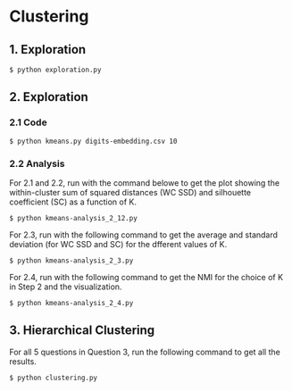 # Clustering

## 1. Exploration
```
$ python exploration.py
```

## 2. Exploration
### 2.1 Code
```
$ python kmeans.py digits-embedding.csv 10
```
### 2.2 Analysis
For 2.1 and 2.2, run with the command belowe to get the plot showing the within-cluster sum of squared distances (WC SSD) and silhouette coefficient (SC) as a function of K.
```
$ python kmeans-analysis_2_12.py
```
For 2.3, run with the following command to get the average and standard deviation (for WC SSD and SC) for the dfferent values of K.
```
$ python kmeans-analysis_2_3.py
```
For 2.4, run with the following command to get the NMI for the choice of K in Step 2 and the visualization.
```
$ python kmeans-analysis_2_4.py
```
## 3. Hierarchical Clustering
For all 5 questions in Question 3, run the following command to get all the results.
```
$ python clustering.py
```
